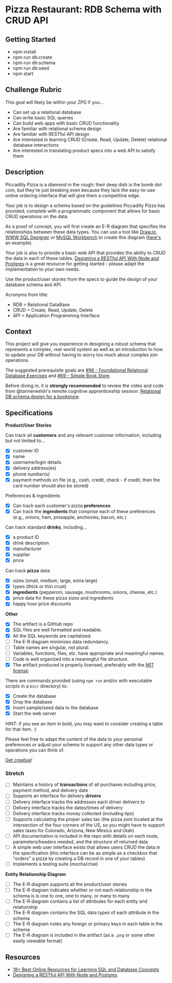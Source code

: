 # Pizza Restaurant: RDB Schema with CRUD API

## Getting Started

- npm install
- npm run db:create
- npm run db:schema
- npm run db:seed
- npm start

## Challenge Rubric

This goal will likely be within your ZPD if you...

- Can set up a relational database
- Can write basic SQL queries
- Can build web apps with basic CRUD functionality
- Are familiar with relational schema design
- Are familiar with RESTful API design
- Are interested in learning CRUD (Create, Read, Update, Delete) relational database interactions
- Are interested in translating product specs into a web API to satisfy them

## Description

Piccadilly Pizza is a diamond in the rough: their deep dish is the bomb dot com, but they're just breaking even because they lack the easy-to-use online ordering interface that will give them a competitive edge.

Your job is to design a schema based on the guidelines Piccadilly Pizza has provided, complete with a programmatic component that allows for basic CRUD operations on the data.

As a proof of concept, you will first create an E-R diagram that specifies the relationships between these data types. You can use a tool like [Draw.io](https://www.draw.io/?splash=0&libs=er;general;advanced;uml;basic;flowchart;arrows), [WWW SQL Designer](http://ondras.zarovi.cz/sql/demo/) or [MySQL Workbench](https://www.mysql.com/products/workbench/) to create this diagram ([here's](https://www.mysql.com/common/images/products/MySQL_Workbench_Visual_Design_Mac.png) an example).

Your job is also to provide a basic web API that provides the ability to CRUD the data in each of these tables. [Designing a RESTful API With Node and Postgres](http://mherman.org/blog/2016/03/13/designing-a-restful-api-with-node-and-postgres/#.WAqKX5MrKRt) is a great resource for getting started - please adapt the implementation to your own needs.

Use the product/user stories from the specs to guide the design of your database schema and API.

Acronyms from title:

- RDB = Relational DataBase
- CRUD = Create, Read, Update, Delete
- API = Application Programming Interface

## Context

This project will give you experience in designing a robust schema that represents a complex, real-world system as well as an introduction to how to update your DB without having to worry too much about complex join operations.

The suggested prerequisite goals are [#96 - Foundational Relational Database Exercises](./96-Foundational_Relational_Database_Exercises.md) and [#69 - Simple Book Store](./69-Simple_Book_Store.md).

Before diving in, it is **strongly recommended** to review the video and code from @tannerwelsh's remote cognitive apprenticeship session: [Relational DB schema design for a bookstore](https://github.com/GuildCrafts/cog-app/tree/master/sessions/02-bookstore-db-schema-20161026).

## Specifications

**Product/User Stories**

Can track all **customers** and any relevant customer information, including but not limited to...
- [x] customer ID
- [x] name
- [x] username/login details
- [x] delivery address(es)
- [x] phone number(s)
- [x] payment methods on file (e.g., cash, credit, check - if credit, then the card number should also be stored)

Preferences & ingredients
- [x] Can track each customer's pizza **preferences**
- [x] Can track the **ingredients** that comprise each of these preferences (e.g., onions, ham, pineapple, anchovies, bacon, etc.)

Can track standard **drinks**, including...
- [x] a product ID
- [x] drink description
- [x] manufacturer
- [x] supplier
- [x] price

Can track **pizza** data:
- [x] sizes (small, medium, large, extra large)
- [x] types (thick or thin crust)
- [x] **ingredients** (pepperoni, sausage, mushrooms, onions, cheese, etc.)
- [x] price data for these pizza sizes and ingredients
- [x] happy hour price discounts

**Other**
- [x] The artifact is a GitHub repo
- [x] SQL files are well formatted and readable.
- [x] All the SQL keywords are capitalized.
- [ ] The E-R diagram minimizes data redundancy.
- [ ] Table names are singular, not plural.
- [ ] Variables, functions, files, etc. have appropriate and meaningful names.
- [ ] Code is well organized into a meaningful file structure.
- [x] The artifact produced is properly licensed, preferably with the [MIT license](https://opensource.org/licenses/MIT).

There are commands provided (using `npm run` and/or with executable scripts in a `bin/` directory) to:
- [x] Create the database
- [x] Drop the database
- [x] Insert sample/seed data to the database
- [x] Start the web server

HINT: if you see an item in bold, you may want to consider creating a table for that item. :)

Please feel free to adapt the content of the data to your personal preferences or adjust your schema to support any other data types or operations you can think of.

[Get creative](https://www.youtube.com/watch?v=9C_HReR_McQ)!

### Stretch

- [ ] Maintains a history of **transactions** of all purchases including price, payment method, and delivery date
- [ ] Supports an interface for delivery **drivers**
- [ ] Delivery interface tracks the addresses each driver delivers to
- [ ] Delivery interface tracks the dates/times of delivery
- [ ] Delivery interface tracks money collected (including tips)
- [ ] Supports calculating the proper sales tax (the pizza joint located at the intersection of the four corners of the US, so you might have to support sales taxes for Colorado, Arizona, New Mexico and Utah)
- [ ] API documentation is included in the repo with details on each route, parameters/headers needed, and the structure of returned data
- [ ] A simple web user interface exists that allows users CRUD the data in the specification (this interface can be as simple as a checkbox that "orders" a pizza by creating a DB record in one of your tables)
- [ ] Implements a testing suite (mocha/chai)

**Entity Relationship Diagram**

- [ ] The E-R diagram supports all the product/user stories
- [ ] The E-R diagram indicates whether or not each relationship in the schema is is one to one, one to many, or many to many
- [ ] The E-R diagram contains a list of attributes for each entity and relationship
- [ ] The E-R diagram contains the SQL data types of each attribute in the schema
- [ ] The E-R diagram notes any foreign or primary keys in each table in the schema
- [ ] The E-R diagram is included in the artifact (as a `.png` or some other easily viewable format)

## Resources

- [18+ Best Online Resources for Learning SQL and Database Concepts](http://www.vertabelo.com/blog/notes-from-the-lab/18-best-online-resources-for-learning-sql-and-database)
- [Designing a RESTful API With Node and Postgres](http://mherman.org/blog/2016/03/13/designing-a-restful-api-with-node-and-postgres/#.WAqKX5MrKRt)
